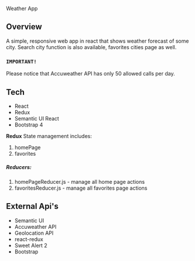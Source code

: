 Weather App

## Overview

A simple, responsive web app in react that shows weather forecast of some city.
Search city function is also available, favorites cities page as well.

### `IMPORTANT!`
Please notice that Accuweather API has only 50 allowed calls per day.



## Tech
* React
* Redux
* Semantic UI React
* Bootstrap 4

**Redux**
State management includes:
1. homePage
2. favorites

##### Reducers:
1. homePageReducer.js - manage all home page actions
2. favoritesReducer.js - manage all favorites page actions



## External Api's
* Semantic UI
* Accuweather API
* Geolocation API
* react-redux
* Sweet Alert 2
* Bootstrap


